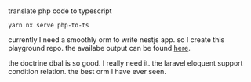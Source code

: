 
###

translate php code to typescript 

```
yarn nx serve php-to-ts
```

currently I need a smoothly orm to write nestjs app. so I create this playground repo.
the availabe output can be found [here](https://github.com/gradii/fredaco/tree/develop/libs/eloquent/src/lib).

the doctrine dbal is so good. I really need it. 
the laravel eloquent support condition relation. 
the best orm I have ever seen. 
